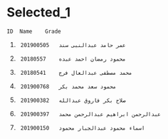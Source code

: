 # Selected_1


	ID	Name	Grade
1.		201900505	عمر حامد عبدالنبى سند               	
2.		20180557	محمود رمضان احمد عبده             	
3.		20180541	محمد مصطفى عبدالعال فرج           	
4.		201900768	محمود سعد محمد بكر               	
5.		201900382	صلاح بكر فاروق عبدالله             	
6.		201900397	عبدالرحمن ابراهيم عبدالرحمن محمد     	
7.		201900150	اسماء محمود عبدالجبار محمود         	


